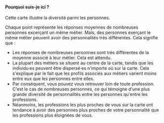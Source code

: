 #### Pourquoi suis-je ici ?

Cette carte illustre la diversité parmi les personnes.

Chaque point représente les réponses moyennes de nombreuses personnes excerçant un même métier. Mais, des personnes exerçant le même métier peuvent avoir des personnalités très différentes. Cela signifie que :

-  Les réponses de nombreuses personnes sont très différentes de la moyenne associé à leur métier. Cela est attendu.
-  La plupart des métiers se situent au centre de la carte, tandis que les individu·es peuvent être dispersé·es n'importe où sur la carte. Cela s'explique par le fait que les profils associés aux métiers varient moins entre eux que les personnes entre elles.
-  Par conséquent, vous pouvez vous retrouver loin de toute profession. C'est le cas de nombreuses personnes, ce qui témoigne d'une plus grande diversité de personnalités entre les personnes qu'entre les professions.
-  Néanmoins, les professions les plus proches de vous sur la carte ont tendance à avoir des personnes plus proches de votre personnalité que les professions plus éloignées de vous.
